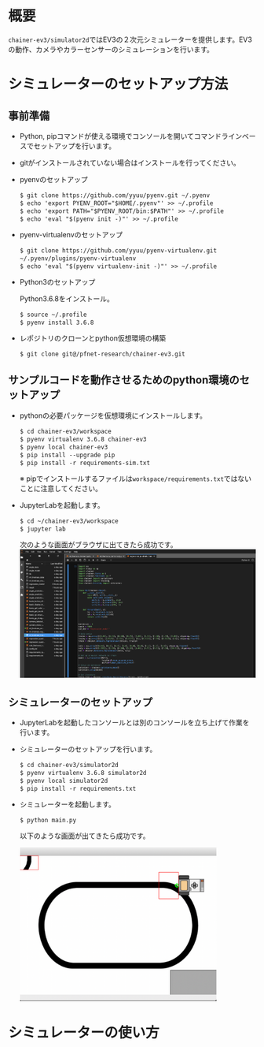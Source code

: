 # 概要
`chainer-ev3/simulator2d`ではEV3の２次元シミュレーターを提供します。EV3の動作、カメラやカラーセンサーのシミュレーションを行います。

# シミュレーターのセットアップ方法
## 事前準備
- Python, pipコマンドが使える環境でコンソールを開いてコマンドラインベースでセットアップを行います。
- gitがインストールされていない場合はインストールを行ってください。

- pyenvのセットアップ
  ```
  $ git clone https://github.com/yyuu/pyenv.git ~/.pyenv
  $ echo 'export PYENV_ROOT="$HOME/.pyenv"' >> ~/.profile
  $ echo 'export PATH="$PYENV_ROOT/bin:$PATH"' >> ~/.profile
  $ echo 'eval "$(pyenv init -)"' >> ~/.profile
  ```

- pyenv-virtualenvのセットアップ

  ```
  $ git clone https://github.com/yyuu/pyenv-virtualenv.git ~/.pyenv/plugins/pyenv-virtualenv
  $ echo 'eval "$(pyenv virtualenv-init -)"' >> ~/.profile
  ```

- Python3のセットアップ

  Python3.6.8をインストール。
  ```
  $ source ~/.profile
  $ pyenv install 3.6.8
  ```
  
- レポジトリのクローンとpython仮想環境の構築
  ```
  $ git clone git@/pfnet-research/chainer-ev3.git
  ```

## サンプルコードを動作させるためのpython環境のセットアップ
- pythonの必要パッケージを仮想環境にインストールします。
  ```
  $ cd chainer-ev3/workspace
  $ pyenv virtualenv 3.6.8 chainer-ev3
  $ pyenv local chainer-ev3
  $ pip install --upgrade pip
  $ pip install -r requirements-sim.txt
  ```
  ※ pipでインストールするファイルは`workspace/requirements.txt`ではないことに注意してください。

- JupyterLabを起動します。
  ```
  $ cd ~/chainer-ev3/workspace
  $ jupyter lab
  ```
  次のような画面がブラウザに出てきたら成功です。
  ![my image](jupyterlab.png)
  
## シミュレーターのセットアップ
- JupyterLabを起動したコンソールとは別のコンソールを立ち上げて作業を行います。
- シミュレーターのセットアップを行います。 
  ```
  $ cd chainer-ev3/simulator2d
  $ pyenv virtualenv 3.6.8 simulator2d
  $ pyenv local simulator2d
  $ pip install -r requirements.txt
  ```
  
- シミュレーターを起動します。
  ```
  $ python main.py
  ```
  以下のような画面が出てきたら成功です。
  
  <img src="simulator.png" width="400">
 

# シミュレーターの使い方
